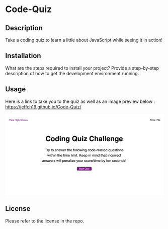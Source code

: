 # Code-Quiz

## Description

Take a coding quiz to learn a little about JavaScript while seeing it in action!



## Installation

What are the steps required to install your project? Provide a step-by-step description of how to get the development environment running.

## Usage

Here is a link to take you to the quiz as well as an image preview below : https://jeffch19.github.io/Code-Quiz/ 

![alt text](./Quiz-image.png)



## License

Please refer to the license in the repo.

